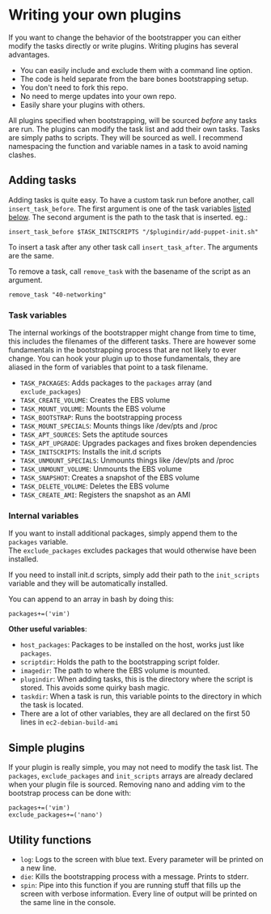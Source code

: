 # Writing your own plugins

If you want to change the behavior of the bootstrapper you can either modify the tasks directly or write plugins. Writing plugins has several advantages.

- You can easily include and exclude them with a command line option.
- The code is held separate from the bare bones bootstrapping setup.
- You don't need to fork this repo.
- No need to merge updates into your own repo.
- Easily share your plugins with others.

All plugins specified when bootstrapping, will be sourced _before_ any tasks are run. The plugins can modify the task list and add their own tasks.
Tasks are simply paths to scripts. They will be sourced as well.
I recommend namespacing the function and variable names in a task to avoid naming clashes.

## Adding tasks

Adding tasks is quite easy. To have a custom task run before another, call `insert_task_before`. The first argument is one of the task variables [listed below](#task-variables). The second argument is the path to the task that is inserted.
eg.:

```
insert_task_before $TASK_INITSCRIPTS "/$plugindir/add-puppet-init.sh"
```

To insert a task after any other task call `insert_task_after`. The arguments are the same.

To remove a task, call `remove_task` with the basename of the script as an argument.

```
remove_task "40-networking"
```

### Task variables

The internal workings of the bootstrapper might change from time to time, this includes the filenames of the different tasks. There are however some fundamentals in the bootstrapping process that are not likely to ever change. You can hook your plugin up to those fundamentals, they are aliased in the form of variables that point to a task filename.

- `TASK_PACKAGES`: Adds packages to the `packages` array (and `exclude_packages`)
- `TASK_CREATE_VOLUME`: Creates the EBS volume
- `TASK_MOUNT_VOLUME`: Mounts the EBS volume
- `TASK_BOOTSTRAP`: Runs the bootstrapping process
- `TASK_MOUNT_SPECIALS`: Mounts things like /dev/pts and /proc
- `TASK_APT_SOURCES`: Sets the aptitude sources
- `TASK_APT_UPGRADE`: Upgrades packages and fixes broken dependencies
- `TASK_INITSCRIPTS`: Installs the init.d scripts
- `TASK_UNMOUNT_SPECIALS`: Unmounts things like /dev/pts and /proc
- `TASK_UNMOUNT_VOLUME`: Unmounts the EBS volume
- `TASK_SNAPSHOT`: Creates a snapshot of the EBS volume
- `TASK_DELETE_VOLUME`: Deletes the EBS volume
- `TASK_CREATE_AMI`: Registers the snapshot as an AMI

### Internal variables

If you want to install additional packages, simply append them to the `packages` variable.  
The `exclude_packages` excludes packages that would otherwise have been installed.

If you need to install init.d scripts, simply add their path to the `init_scripts` variable and they will be automatically installed.

You can append to an array in bash by doing this:

```
packages+=('vim')
```

**Other useful variables**:

- `host_packages`: Packages to be installed on the host, works just like `packages`.
- `scriptdir`: Holds the path to the bootstrapping script folder.
- `imagedir`: The path to where the EBS volume is mounted.
- `plugindir`: When adding tasks, this is the directory where the script is stored. This avoids some quirky bash magic.
- `taskdir`: When a task is run, this variable points to the directory in which the task is located.
- There are a lot of other variables, they are all declared on the first 50 lines in `ec2-debian-build-ami`

## Simple plugins

If your plugin is really simple, you may not need to modify the task list. The `packages`, `exclude_packages` and `init_scripts` arrays are already declared when your plugin file is sourced. Removing nano and adding vim to the bootstrap process can be done with:

```
packages+=('vim')
exclude_packages+=('nano')
```

## Utility functions

- `log`: Logs to the screen with blue text. Every parameter will be printed on a new line.
- `die`: Kills the bootstrapping process with a message. Prints to stderr.
- `spin`: Pipe into this function if you are running stuff that fills up the screen with verbose information. Every line of output will be printed on the same line in the console.

